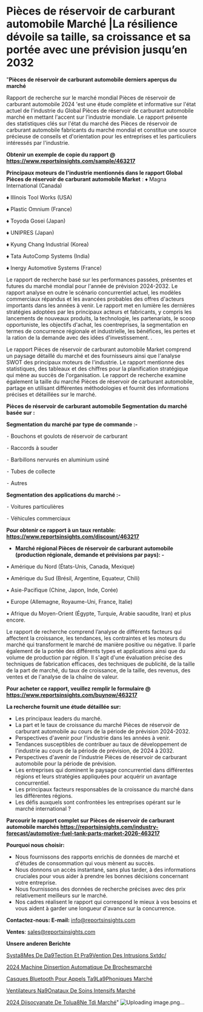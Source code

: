 # Pièces de réservoir de carburant automobile Marché |La résilience dévoile sa taille, sa croissance et sa portée avec une prévision jusqu’en 2032

"<strong>Pièces de réservoir de carburant automobile derniers aperçus du marché</strong>

Rapport de recherche sur le marché mondial Pièces de réservoir de carburant automobile 2024 'est une étude complète et informative sur l'état actuel de l'industrie du Global Pièces de réservoir de carburant automobile marché en mettant l'accent sur l'industrie mondiale. Le rapport présente des statistiques clés sur l'état du marché des Pièces de réservoir de carburant automobile fabricants du marché mondial et constitue une source précieuse de conseils et d'orientation pour les entreprises et les particuliers intéressés par l'industrie.

<strong>Obtenir un exemple de copie du rapport @ <a href=https://www.reportsinsights.com/sample/463217>https://www.reportsinsights.com/sample/463217</a></strong>

<strong>Principaux moteurs de l'industrie mentionnés dans le rapport Global Pièces de réservoir de carburant automobile Market</strong> :
♦ Magna International (Canada)

♦ Illinois Tool Works (USA)

♦ Plastic Omnium (France)

♦ Toyoda Gosei (Japan)

♦ UNIPRES (Japan)

♦ Kyung Chang Industrial (Korea)

♦ Tata AutoComp Systems (India)

♦ Inergy Automotive Systems (France)

Le rapport de recherche basé sur les performances passées, présentes et futures du marché mondial pour l'année de prévision 2024-2032. Le rapport analyse en outre le scénario concurrentiel actuel, les modèles commerciaux répandus et les avancées probables des offres d'acteurs importants dans les années à venir. Le rapport met en lumière les dernières stratégies adoptées par les principaux acteurs et fabricants, y compris les lancements de nouveaux produits, la technologie, les partenariats, le scoop opportuniste, les objectifs d'achat, les coentreprises, la segmentation en termes de concurrence régionale et industrielle, les bénéfices, les pertes et la ration de la demande avec des idées d'investissement. .

Le rapport Pièces de réservoir de carburant automobile Market comprend un paysage détaillé du marché et des fournisseurs ainsi que l'analyse SWOT des principaux moteurs de l'industrie. Le rapport mentionne des statistiques, des tableaux et des chiffres pour la planification stratégique qui mène au succès de l'organisation. Le rapport de recherche examine également la taille du marché Pièces de réservoir de carburant automobile, partage en utilisant différentes méthodologies et fournit des informations précises et détaillées sur le marché.

<strong>Pièces de réservoir de carburant automobile Segmentation du marché basée sur :</strong>

<strong>Segmentation du marché par type de commande :-</strong>

⁃ Bouchons et goulots de réservoir de carburant

⁃ Raccords à souder

⁃ Barbillons nervurés en aluminium usiné

⁃ Tubes de collecte

⁃ Autres

<strong>Segmentation des applications du marché :-</strong>

⁃ Voitures particulières

⁃ Véhicules commerciaux

<strong>Pour obtenir ce rapport à un taux rentable: <a href=https://www.reportsinsights.com/discount/463217>https://www.reportsinsights.com/discount/463217</a></strong>
<ul>
  <li><strong>Marché régional Pièces de réservoir de carburant automobile (production régionale, demande et prévisions par pays): -</strong></li>
</ul>
• Amérique du Nord (États-Unis, Canada, Mexique)

• Amérique du Sud (Brésil, Argentine, Equateur, Chili)

• Asie-Pacifique (Chine, Japon, Inde, Corée)

• Europe (Allemagne, Royaume-Uni, France, Italie)

• Afrique du Moyen-Orient (Égypte, Turquie, Arabie saoudite, Iran) et plus encore.

Le rapport de recherche comprend l’analyse de différents facteurs qui affectent la croissance, les tendances, les contraintes et les moteurs du marché qui transforment le marché de manière positive ou négative. Il parle également de la portée des différents types et applications ainsi que du volume de production par région. Il s'agit d'une évaluation précise des techniques de fabrication efficaces, des techniques de publicité, de la taille de la part de marché, du taux de croissance, de la taille, des revenus, des ventes et de l'analyse de la chaîne de valeur.

<strong>Pour acheter ce rapport, veuillez remplir le formulaire @   <a href=https://www.reportsinsights.com/buynow/463217>https://www.reportsinsights.com/buynow/463217</a></strong>

<strong>La recherche fournit une étude détaillée sur:</strong>
<ul>
  <li>Les principaux leaders du marché.</li>
  <li>La part et le taux de croissance du marché Pièces de réservoir de carburant automobile au cours de la période de prévision 2024-2032.</li>
  <li>Perspectives d'avenir pour l'industrie dans les années à venir.</li>
  <li>Tendances susceptibles de contribuer au taux de développement de l'industrie au cours de la période de prévision, de 2024 à 2032.</li>
  <li>Perspectives d'avenir de l'industrie Pièces de réservoir de carburant automobile pour la période de prévision.</li>
  <li>Les entreprises qui dominent le paysage concurrentiel dans différentes régions et leurs stratégies appliquées pour acquérir un avantage concurrentiel.</li>
  <li>Les principaux facteurs responsables de la croissance du marché dans les différentes régions.</li>
  <li>Les défis auxquels sont confrontées les entreprises opérant sur le marché international ?</li>
</ul>

<strong>Parcourir le rapport complet sur Pièces de réservoir de carburant automobile marchés <a href=https://reportsinsights.com/industry-forecast/automotive-fuel-tank-parts-market-2026-463217>https://reportsinsights.com/industry-forecast/automotive-fuel-tank-parts-market-2026-463217</a></strong>

<strong>Pourquoi nous choisir:</strong>
<ul>
  <li>Nous fournissons des rapports enrichis de données de marché et d'études de consommation qui vous mènent au succès.</li>
  <li>Nous donnons un accès instantané, sans plus tarder, à des informations cruciales pour vous aider à prendre les bonnes décisions concernant votre entreprise.</li>
  <li>Nous fournissons des données de recherche précises avec des prix relativement meilleurs sur le marché.</li>
  <li>Nos cadres réalisent le rapport qui correspond le mieux à vos besoins et vous aident à garder une longueur d'avance sur la concurrence.</li>
</ul>
<strong>Contactez-nous:
</strong><strong>E-mail:</strong> <a href=mailto:info@reportsinsights.com>info@reportsinsights.com</a>

<strong>Ventes</strong>: <a href=mailto:sales@reportsinsights.com>sales@reportsinsights.com</a>

<strong>Unsere anderen Berichte</strong>

<a href=https://www.linkedin.com/pulse/syst%C3%A8mes-de-d%C3%A9tection-et-pr%C3%A9vention-des-intrusions-sxtdc/>Systa8Mes De Da9Tection Et Pra9Vention Des Intrusions Sxtdc/</a>

<a href=https://www.linkedin.com/pulse/2024-machine-dinsertion-automatique-de-brochesmarch%C3%A9-cch4c/>2024 Machine Dinsertion Automatique De Brochesmarché</a>

<a href=https://www.linkedin.com/pulse/casques-bluetooth-pour-appels-t%25C3%25A9l%25C3%25A9phoniques-march%25C3%25A9paysage>Casques Bluetooth Pour Appels Ta9La9Phoniques Marché</a>

<a href=https://www.linkedin.com/pulse/ventilateurs-n%C3%A9onataux-de-soins-intensifs-march%C3%A9informations-eaibc/>Ventilateurs Na9Onataux De Soins Intensifs Marché</a>

<a href=https://www.linkedin.com/pulse/2024-diisocyanate-de-tolu%C3%A8ne-tdi-march%C3%A9-7nbzc/>2024 Diisocyanate De Tolua8Ne Tdi Marché</a>"
![Uploading image.png…]()
